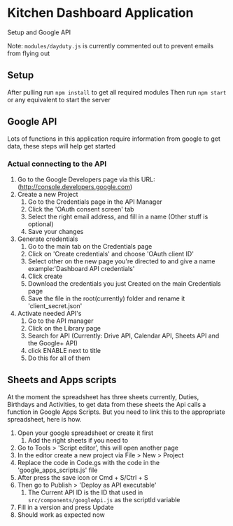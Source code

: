 # Kitchen Dashboard Application

Setup and Google API 

Note: ``modules/dayduty.js`` is currently commented out to prevent emails from flying out

## Setup

After pulling run ``npm install`` to get all required modules
Then run ``npm start`` or any equivalent to start the server

## Google API

Lots of functions in this application require information from google to get data, these steps will help get started

### Actual connecting to the API

1. Go to the Google Developers page via this URL: (http://console.developers.google.com)
2. Create a new Project
   1. Go to the Credentials page in the API Manager
   2. Click the 'OAuth consent screen' tab
   3. Select the right email address, and fill in a name (Other stuff is optional)
   4. Save your changes
3. Generate credentials
   1. Go to the main tab on the Credentials page
   2. Click on 'Create credentials' and choose 'OAuth client ID'
   3. Select other on the new page you're directed to and give a name example:'Dashboard API credentials'
   4. Click create
   5. Download the credentials you just Created on the main Credentials page
   6. Save the file in the root(currently) folder and rename it 'client_secret.json'
4. Activate needed API's
   1. Go to the API manager
   2. Click on the Library page
   3. Search for API (Currently: Drive API, Calendar API, Sheets API and the Google+ API)
   4. click ENABLE next to title
   5. Do this for all of them

## Sheets and Apps scripts

At the moment the spreadsheet has three sheets currently, Duties, Birthdays and Activities, to get data from these sheets the Api calls a function in Google Apps Scripts. But you need to link this to the appropriate spreadsheet, here is how.

1. Open your google spreadsheet or create it first
   1. Add the right sheets if you need to
2. Go to Tools > 'Script editor', this will open another page
3. In the editor create a new project via File > New > Project
4. Replace the code in Code.gs with the code in the 'google_apps_scripts.js' file
5. After press the save icon or Cmd + S/Ctrl + S
6. Then go to Publish > 'Deploy as API executable'
   1. The Current API ID is the ID that used in ``src/components/googleApi.js`` as the scriptId variable
7. Fill in a version and press Update
8. Should work as expected now
